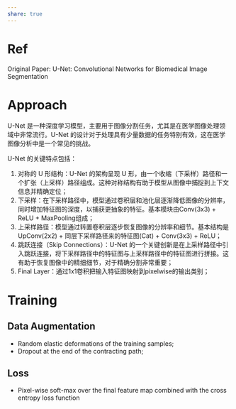 ```yaml
---
share: true
---
```


# Ref

Original Paper: U-Net: Convolutional Networks for Biomedical Image Segmentation


# Approach
U-Net 是一种深度学习模型，主要用于图像分割任务，尤其是在医学图像处理领域中非常流行。U-Net 的设计对于处理具有少量数据的任务特别有效，这在医学图像分析中是一个常见的挑战。

U-Net 的关键特点包括：

1. 对称的 U 形结构：U-Net 的架构呈现 U 形，由一个收缩（下采样）路径和一个扩张（上采样）路径组成。这种对称结构有助于模型从图像中捕捉到上下文信息并精确定位；
2. 下采样：在下采样路径中，模型通过卷积层和池化层逐渐降低图像的分辨率，同时增加特征图的深度，以捕获更抽象的特征。基本模块由Conv(3x3) + ReLU + MaxPooling组成；
3. 上采样路径：模型通过转置卷积层逐步恢复图像的分辨率和细节。基本结构是UpConv(2x2) + 同层下采样路径来的特征图(Cat) + Conv(3x3) + ReLU；    
4. 跳跃连接（Skip Connections）：U-Net 的一个关键创新是在上采样路径中引入跳跃连接，将下采样路径中的特征图与上采样路径中的特征图进行拼接。这有助于恢复图像中的精细细节，对于精确分割非常重要；
5. Final Layer：通过1x1卷积把输入特征图映射到pixelwise的输出类别；

# Training

## Data Augmentation

- Random elastic deformations of the training samples;
- Dropout at the end of the contracting path;

## Loss

-  Pixel-wise soft-max over the final feature map combined with the cross entropy loss function